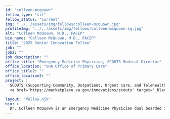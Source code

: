 ```yaml
---
id: "colleen-mcquown"
fellow_type: "sif"
fellow_status: "current"
img: "../../assets/img/fellows/colleen-mcquown.jpg"
profileImg: "../../assets/img/fellows/colleen-mcquown-sq.jpg"
alt: "Colleen McQuown, M.D., FACEP"
bio_name: "Colleen McQuown, M.D., FACEP"
title: "2025 Senior Innovation Fellow"
job: ""
job2: ""
job_description: ""
office_title: "Emergency Medicine Physician, SCOUTS Medical Director"
office_location: "VHA Office of Primary Care"
office_title2: ""
office_location2: ""
project: |
  SCOUTS (Supporting Community, Outpatient, Urgent care, and Telehealth Services)<br><br>
  <a href='https://marketplace.va.gov/innovations/scouts' target='_blank'>Learn more at Diffusion Marketplace</a>

layout: "fellow.njk"
bio: >
  Dr. Colleen McQuown is an Emergency Medicine Physician dual boarded in Emergency Medicine and Emergency Medicine Services. She is a former president of the Academy of Geriatric Emergency Medicine with the Society for Academic Emergency Medicine. Dr. McQuown has served on the National VHA Geriatric Emergency Medicine and National VHA Emergency Ambulance Service programs as a senior advisor. Currently, she is the National Director of the VA SCOUTS (Supporting Community, Outpatient, Urgent care, and Telehealth Services) program, which is an Office of Rural Health Enterprise Wide Initiative and Shark Tank Promising Practice. Dr. McQuown also serves the VHA Office of Primary Care as an Intermediate Care Technician (ICT) Program Senior Advisor and the Clinical Director of the Foundational ICT Course for Emergency Medicine with VA SimLEARN. As part of Dr. McQuown's Fellowship, she will be further developing and diffusing SCOUTS as a nationwide program.
---
```

